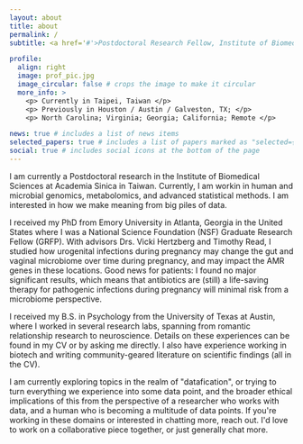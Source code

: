 ```yaml
---
layout: about
title: about
permalink: /
subtitle: <a href='#'>Postdoctoral Research Fellow, Institute of Biomedical Sciences, Academia Sinica.</a>. Taipei, Taiwan. 

profile:
  align: right
  image: prof_pic.jpg
  image_circular: false # crops the image to make it circular
  more_info: >
    <p> Currently in Taipei, Taiwan </p>
    <p> Previously in Houston / Austin / Galveston, TX; </p>
    <p> North Carolina; Virginia; Georgia; California; Remote </p>

news: true # includes a list of news items
selected_papers: true # includes a list of papers marked as "selected={true}"
social: true # includes social icons at the bottom of the page
---
```


I am currently a Postdoctoral research in the Institute of Biomedical Sciences at Academia Sinica in Taiwan. Currently, I am workin in human and microbial genomics, metabolomics, and advanced statistical methods. I am interested in how we make meaning from big piles of data.

I received my PhD from Emory University in Atlanta, Georgia in the United States where I was a National Science Foundation (NSF) Graduate Research Fellow (GRFP). With advisors Drs. Vicki Hertzberg and Timothy Read, I studied how urogenital infections during pregnancy may change the gut and vaginal microbiome over time during pregnancy, and may impact the AMR genes in these locations. Good news for patients: I found no major significant results, which means that antibiotics are (still) a life-saving therapy for pathogenic infections during pregnancy will minimal risk from a microbiome perspective. 

I received my B.S. in Psychology from the University of Texas at Austin, where I worked in several research labs, spanning from romantic relationship research to neuroscience. Details on these experiences can be found in my CV or by asking me directly. I also have experience working in biotech and writing community-geared literature on scientific findings (all in the CV).

I am currently exploring topics in the realm of "datafication", or trying to turn everything we experience into some data point, and the broader ethical implications of this from the perspective of a researcher who works with data, and a human who is becoming a multitude of data points. If you're working in these domains or interested in chatting more, reach out. I'd love to work on a collaborative piece together, or just generally chat more. 
